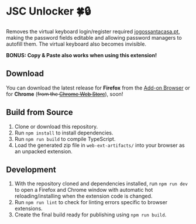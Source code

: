 # JSC Unlocker 🍀🔒

Removes the virtual keyboard login/register required [jogossantacasa.pt](https://www.jogossantacasa.pt/), making the password fields editable and allowing password managers to autofill them. The virtual keyboard also becomes invisible.

**BONUS: Copy & Paste also works when using this extension!**

## Download

You can download the latest release for **Firefox** from the [Add-on Browser](https://addons.mozilla.org/en-US/firefox/addon/jsc-unlocker/) or for **Chrome** (~~from the [Chrome Web Store](https://chrome.google.com/webstore/detail/jsc-unlocker/)~~), soon!

## Build from Source

1. Clone or download this repository.
2. Run `npm install` to install dependencies.
3. Run `npm run build` to compile TypeScript.
4. Load the generated zip file in `web-ext-artifacts/` into your browser as an unpacked extension.

## Development

1. With the repository cloned and dependencies installed, run `npm run dev` to open a Firefox and Chrome window with automatic hot reloading/installing when the extension code is changed.
2. Run `npm run lint` to check for linting errors specific to browser extensions.
3. Create the final build ready for publishing using `npm run build`.
